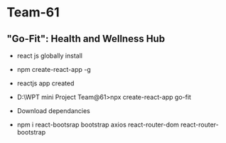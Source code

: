 # Team-61

## "Go-Fit": Health and Wellness Hub

- react js globally install
-   npm create-react-app -g


- reactjs app created
-   D:\WPT mini Project Team@61>npx create-react-app go-fit

- Download dependancies
-   npm i react-bootsrap bootstrap axios react-router-dom react-router-bootstrap 

